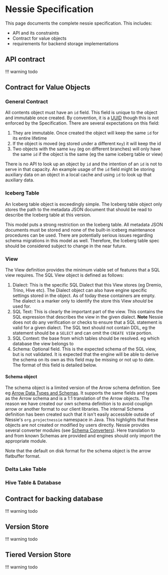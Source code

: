 # Nessie Specification

This page documents the complete nessie specification. This includes:

* API and its constraints
* Contract for value objects
* requirements for backend storage implementations

## API contract

!!! warning
    todo

## Contract for Value Objects

### General Contract

All contents object must have an `id` field. This field is unique to the object and immutable once created. By convention,
it is a [UUID](https://en.wikipedia.org/wiki/Universally_unique_identifier) though this is not enforced by the Specification.
There are several expectations on this field:

1. They are immutable. Once created the object will keep the same `id` for its entire lifetime
1. If the object is moved (eg stored under a different `Key`) it will keep the id
1. Two objects with the same `key` (eg on different branches) will only have the same `id` if the object is the same (eg the same iceberg table or view)

There is no API to look up an object by `id` and the intention of an `id` is not to serve in that capacity. An example usage
of the `id` field might be storing auxiliary data on an object in a local cache and using `id` to look up that auxiliary data.

### Iceberg Table

An Iceberg table object is exceedingly simple. The Iceberg table object only stores the path to the metadata JSON document that
should be read to describe the Iceberg table at this version.

This model puts a strong restriction on the Iceberg table. All metadata JSON documents must be stored and none of the built-in
iceberg maintenance procedures can be used. There are potentially serious issues regarding schema migrations in this model as well.
Therefore, the Iceberg table spec should be considered subject to change in the near future.

### View

The View definition provides the minimum viable set of features that a SQL view requires. The SQL View object is defined as follows:
1. Dialect: This is the specific SQL Dialect that this View stores (eg Dremio, Trino, Hive etc). The Dialect object can also have
   engine specific settings stored in the object. As of today these containers are empty. The dialect is a marker only to identify
   the store this View _should_ be used for.
1. SQL Text: This is clearly the important part of the view. This contains the SQL expression that describes the view in the given
   dialect. **Note** Nessie does not do any verification or checks to ensure that a SQL statement is valid for a given dialect.
   The SQL text should not contain DDL, eg the statement should be a `SELECT` and can omit the `CREATE VIEW` portion.
1. SQL Context: the base from which tables should be resolved. eg which database the view belongs to
1. Schema: Optional field. This is the expected schema of the SQL view, but is not validated. It is expected that the engine will
   be able to derive the schema on its own as this field may be missing or not up to date. The format of this field is detailed below.

#### Schema object
The schema object is a limited version of the Arrow schema definition. See eg
[Arrow Data Types and Schemas](https://arrow.apache.org/docs/python/api/datatypes.html). It supports the same fields and types
as the Arrow schema and is a 1:1 translation of the Arrow objects. The reason we have created our own schema definition is to avoid
couplign arrow or another format to our client libraries. The internal Schema definition has been created such that it isn't easily
accessible outside of Nessie's `org.projectnessie` namespace in Java. This highlights that these objects are not created or modified
by users directly. Nessie provides several converter modules (see [Schema Converters](https://github.com/projectnessie/nessie/tree/main/schema-converters)).
Here translation to and from known Schemas are provided and engines should only import the appropriate module.

Note that the default on disk format for the schema object is the arrow flatbuffer format.
### Delta Lake Table

### Hive Table & Database

## Contract for backing database

!!! warning
    todo

## Version Store

!!! warning
    todo

## Tiered Version Store

!!! warning
    todo
